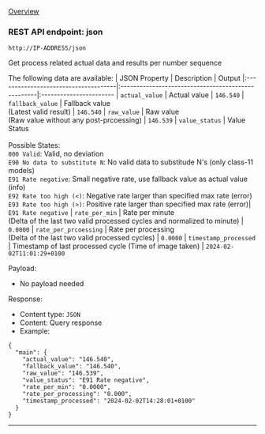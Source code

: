 [Overview](_OVERVIEW.md) 

### REST API endpoint: json

`http://IP-ADDRESS/json`


Get process related actual data and results per number sequence

The following data are available:
| JSON Property                        | Description                                        | Output
|:-------------------------------------|:---------------------------------------------------|:-----------------------
| `actual_value`                       | Actual value | `146.540`
| `fallback_value`                     | Fallback value<br>(Latest valid result) | `146.540`
| `raw_value`                          | Raw value <br>(Raw value without any post-prcoessing) | `146.539`
| `value_status`                       | Value Status <br><br>Possible States:<br>`000 Valid`: Valid, no deviation <br>`E90 No data to substitute N`: No valid data to substitude N's (only class-11 models) <br>`E91 Rate negative`: Small negative rate, use fallback value as actual value (info) <br>`E92 Rate too high (<)`: Negative rate larger than specified max rate (error) <br>`E93 Rate too high (>)`: Positive rate larger than specified max rate (error)| `E91 Rate negative`
| `rate_per_min`                       | Rate per minute<br>(Delta of the last two valid processed cycles and normalized to minute) | `0.0000`
| `rate_per_prcoessing`                | Rate per processing<br>(Delta of the last two valid processed cycles) | `0.0000`
| `timestamp_processed`                | Timestamp of last processed cycle (Time of image taken) | `2024-02-02T11:01:29+0100`


Payload:
- No payload needed

Response:
- Content type: `JSON`
- Content: Query response
- Example: 
```
{
  "main": {
    "actual_value": "146.540",
    "fallback_value": "146.540",
    "raw_value": "146.539",
    "value_status": "E91 Rate negative",
    "rate_per_min": "0.0000",
    "rate_per_processing": "0.000",
    "timestamp_processed": "2024-02-02T14:28:01+0100"
  }
}
```

---
